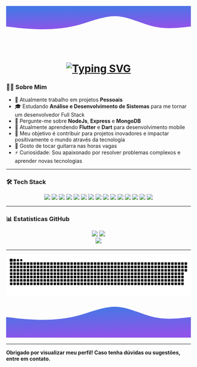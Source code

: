 <!-- Início do efeito de onda -->
<div align="center">
  <svg xmlns="http://www.w3.org/2000/svg" viewBox="0 0 1440 320">
    <defs>
      <linearGradient id="gradient" x1="39%" y1="1%" x2="61%" y2="99%">
        <stop offset="5%" stop-color="#4776E6"></stop>
        <stop offset="95%" stop-color="#8E54E9"></stop>
      </linearGradient>
    </defs>
    <path fill="url(#gradient)" d="M0,160L48,165.3C96,171,192,181,288,181.3C384,181,480,171,576,144C672,117,768,75,864,80C960,85,1056,139,1152,160C1248,181,1344,171,1392,165.3L1440,160L1440,0L1392,0C1344,0,1248,0,1152,0C1056,0,960,0,864,0C768,0,672,0,576,0C480,0,384,0,288,0C192,0,96,0,48,0L0,0Z"></path>
  </svg>
</div>

<div align="center">
  <h1>
    <a href="https://git.io/typing-svg">
      <img src="https://readme-typing-svg.herokuapp.com/?font=Fira+Code&weight=600&size=28&duration=4000&pause=1000&color=7520FF&background=FFFFFF00&center=true&vCenter=true&random=false&width=500&lines=Ol%C3%A1+%F0%9F%91%8B%2C+eu+sou+o+Isaac;Desenvolvedor+Fullstack" alt="Typing SVG" />
    </a>
  </h1>
</div>

### 👨‍💻 Sobre Mim

-  🔭 Atualmente trabalho em projetos **Pessoais**
-  🎓 Estudando **Análise e Desenvolvimento de Sistemas** para me tornar um desenvolvedor Full Stack
-  💬 Pergunte-me sobre **NodeJs**, **Express** e **MongoDB**
-  🌱 Atualmente aprendendo **Flutter** e **Dart** para desenvolvimento mobile
-  🎯 Meu objetivo é contribuir para projetos inovadores e impactar positivamente o mundo através da tecnologia
-  🎸 Gosto de tocar guitarra nas horas vagas
-  ⚡ Curiosidade: Sou apaixonado por resolver problemas complexos e aprender novas tecnologias

---

### 🛠️ Tech Stack

<div align="center">
  <img src="https://img.shields.io/badge/HTML5-E34F26?style=for-the-badge&logo=html5&logoColor=white" />
  <img src="https://img.shields.io/badge/CSS3-1572B6?style=for-the-badge&logo=css3&logoColor=white" />
  <img src="https://img.shields.io/badge/JavaScript-F7DF1E?style=for-the-badge&logo=javascript&logoColor=black" />
  <img src="https://img.shields.io/badge/Node.js-43853D?style=for-the-badge&logo=node.js&logoColor=white" />
  <img src="https://img.shields.io/badge/MongoDB-4EA94B?style=for-the-badge&logo=mongodb&logoColor=white" />
  <img src="https://img.shields.io/badge/GIT-E44C30?style=for-the-badge&logo=git&logoColor=white" />
  <img src="https://img.shields.io/badge/React-61DAFB?style=for-the-badge&logo=react&logoColor=black" />
  <img src="https://img.shields.io/badge/TypeScript-3178C6?style=for-the-badge&logo=typescript&logoColor=white" />
  <img src="https://img.shields.io/badge/Flutter-02569B?style=for-the-badge&logo=flutter&logoColor=white" />
  <img src="https://img.shields.io/badge/Express-000000?style=for-the-badge&logo=express&logoColor=white" />
  <img src="https://img.shields.io/badge/Dart-0175C2?style=for-the-badge&logo=dart&logoColor=white" />
  <img src="https://img.shields.io/badge/Vite-646CFF?style=for-the-badge&logo=vite&logoColor=white" />
  <img src="https://img.shields.io/badge/Tailwind_CSS-06B6D4?style=for-the-badge&logo=tailwindcss&logoColor=white" />
  <img src="https://img.shields.io/badge/Linux-FCC624?style=for-the-badge&logo=linux&logoColor=black" />
  <img src="https://img.shields.io/badge/Shell_Script-121011?style=for-the-badge&logo=gnu-bash&logoColor=white" />
</div>

---

### 📊 Estatísticas GitHub

<div align="center">
  <img src="https://github-readme-stats.vercel.app/api?username=isaacggr&show_icons=true&theme=tokyonight" height="180em" />
  <img src="https://github-readme-stats.vercel.app/api/top-langs/?username=isaacggr&layout=compact&theme=tokyonight" height="180em" />
</div>

<div align="center">
  <img src="https://visitor-badge.laobi.icu/badge?page_id=isaacggr.isaacggr&" />
</div>

---

<div align="center">
  <picture>
    <source media="(prefers-color-scheme: dark)" srcset="https://raw.githubusercontent.com/isaacggr/isaacggr/output/github-snake-dark.svg" />
    <source media="(prefers-color-scheme: light)" srcset="https://raw.githubusercontent.com/isaacggr/isaacggr/output/github-snake.svg" />
    <img alt="github-snake" src="https://raw.githubusercontent.com/isaacggr/isaacggr/output/github-snake.svg" />
  </picture>
</div>

<!-- Fim do efeito de onda -->
<div align="center">
  <svg xmlns="http://www.w3.org/2000/svg" viewBox="0 0 1440 320">
    <defs>
      <linearGradient id="gradient2" x1="39%" y1="1%" x2="61%" y2="99%">
        <stop offset="5%" stop-color="#4776E6"></stop>
        <stop offset="95%" stop-color="#8E54E9"></stop>
      </linearGradient>
    </defs>
    <path fill="url(#gradient2)" d="M0,160L48,165.3C96,171,192,181,288,181.3C384,181,480,171,576,144C672,117,768,75,864,80C960,85,1056,139,1152,160C1248,181,1344,171,1392,165.3L1440,160L1440,320L1392,320C1344,320,1248,320,1152,320C1056,320,960,320,864,320C768,320,672,320,576,320C480,320,384,320,288,320C192,320,96,320,48,320L0,320Z"></path>
  </svg>
</div>

---

**Obrigado por visualizar meu perfil! Caso tenha dúvidas ou sugestões, entre em contato.**
